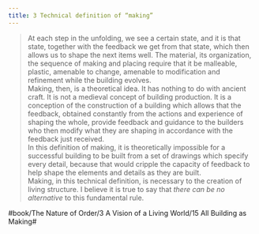```yaml
---
title: 3 Technical definition of “making”
---
```


> At each step in the unfolding, we see a certain state, and it is that state, together with the feedback we get from that state, which then allows us to shape the next items well. The material, its organization, the sequence of making and placing require that it be malleable, plastic, amenable to change, amenable to modification and refinement while the building evolves.  
> Making, then, is a theoretical idea. It has nothing to do with ancient craft. It is not a medieval concept of building production. It is a conception of the construction of a building which allows that the feedback, obtained constantly from the actions and experience of shaping the whole, provide feedback and guidance to the builders who then modify what they are shaping in accordance with the feedback just received.  
> In this definition of making, it is theoretically impossible for a successful building to be built from a set of drawings which specify every detail, because that would cripple the capacity of feedback to help shape the elements and details as they are built.  
> Making, in this technical definition, is necessary to the creation of living structure. I believe it is true to say that *there can be no alternative* to this fundamental rule.  

#book/The Nature of Order/3 A Vision of a Living World/15 All Building as Making#